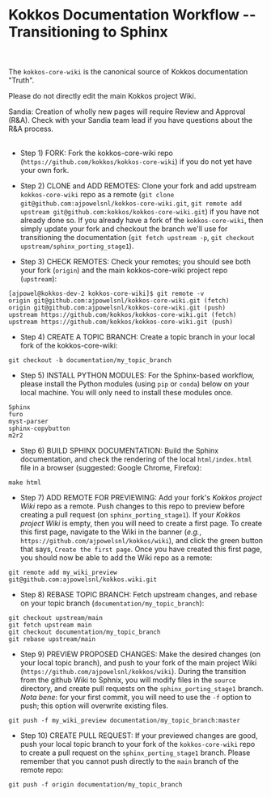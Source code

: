 # Kokkos Documentation Workflow -- Transitioning to Sphinx<br/><br/>

The `kokkos-core-wiki` is the canonical source of Kokkos documentation "Truth".<br/>

Please do not directly edit the main Kokkos project Wiki.<br/>

Sandia: Creation of wholly new pages will require Review and Approval (R&A).  Check with your Sandia team lead if you have questions about the R&A process.<br/><br/>

* Step 1) FORK:  Fork the kokkos-core-wiki repo (`https://github.com/kokkos/kokkos-core-wiki`) if you do not yet have your own fork.<br/>

* Step 2) CLONE and ADD REMOTES:  Clone your fork and add upstream `kokkos-core-wiki` repo as a remote (`git clone git@github.com:ajpowelsnl/kokkos-core-wiki.git`, `git remote add upstream git@github.com:kokkos/kokkos-core-wiki.git`) if you have not already done so. If you already have a fork of the `kokkos-core-wiki`, then simply update your fork and checkout the branch we'll use for transitioning the documentation (`git fetch upstream -p`, `git checkout upstream/sphinx_porting_stage1`).<br/>

* Step 3) CHECK REMOTES:  Check your remotes; you should see both your fork (`origin`) and the main kokkos-core-wiki project repo (`upstream`):<br/>

```
[ajpowel@kokkos-dev-2 kokkos-core-wiki]$ git remote -v
origin git@github.com:ajpowelsnl/kokkos-core-wiki.git (fetch)
origin git@github.com:ajpowelsnl/kokkos-core-wiki.git (push)
upstream https://github.com/kokkos/kokkos-core-wiki.git (fetch)
upstream https://github.com/kokkos/kokkos-core-wiki.git (push)
```

* Step 4) CREATE A TOPIC BRANCH:  Create a topic branch in your local fork of the kokkos-core-wiki:<br/>

```
git checkout -b documentation/my_topic_branch
```

* Step 5) INSTALL PYTHON MODULES:  For the Sphinx-based workflow, please install the Python modules (using `pip` or `conda`) below on your local machine.  You will only need to install these modules once. <br/>

```
Sphinx
furo
myst-parser
sphinx-copybutton
m2r2
```

* Step 6) BUILD SPHINX DOCUMENTATION:  Build the Sphinx documentation, and check the rendering of the local `html/index.html` file in a browser (suggested: Google Chrome, Firefox):<br/>

```
make html
```

* Step 7) ADD REMOTE FOR PREVIEWING:  Add your fork's  *Kokkos project Wiki* repo as a remote.  Push changes to this repo to preview before creating a pull request (on `sphinx_porting_stage1`).  If your *Kokkos project Wiki* is empty, then you will need to create a first page.  To create this first page, navigate to the Wiki in the banner (*e.g.*, `https://github.com/ajpowelsnl/kokkos/wiki`), and click the green button that says, `Create the first page`.  Once you have created this first page, you should now be able to add the Wiki repo as a remote:<br/>

```
git remote add my_wiki_preview git@github.com:ajpowelsnl/kokkos.wiki.git
```


* Step 8) REBASE TOPIC BRANCH:  Fetch upstream changes, and rebase on your topic branch (`documentation/my_topic_branch`):<br/>

```
git checkout upstream/main
git fetch upstream main
git checkout documentation/my_topic_branch
git rebase upstream/main
```

* Step 9) PREVIEW PROPOSED CHANGES:  Make the desired changes (on your local topic branch), and push to your fork of the main project Wiki (`https://github.com/ajpowelsnl/kokkos/wiki`). During the transition from the github Wiki to Sphnix, you will modify files in the `source` directory, and create pull requests on the `sphinx_porting_stage1` branch.  *Nota bene*: for your first commit, you will need to use the `-f` option to push; this option will overwrite existing files.<br/>

```
git push -f my_wiki_preview documentation/my_topic_branch:master
```

* Step 10) CREATE PULL REQUEST:  If your previewed changes are good, push your local topic branch to your fork of the `kokkos-core-wiki` repo to create a pull request on the `sphinx_porting_stage1` branch.  Please remember that you cannot push directly to the `main` branch of the remote repo:<br/>

```
git push -f origin documentation/my_topic_branch 
```

